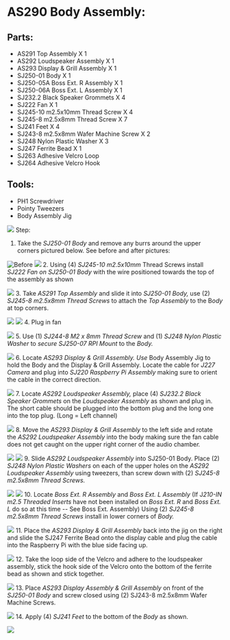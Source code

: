 # AS290 Body Assembly:
## Parts: 
-   AS291 Top Assembly X 1
-   AS292 Loudspeaker Assembly X 1
-   AS293 Display & Grill Assembly X 1
-   SJ250-01 Body X 1
-   SJ250-05A Boss Ext. R Assembly X 1
-   SJ250-06A Boss Ext. L Assembly X 1
-   SJ232.2 Black Speaker Grommets X 4
-   SJ222 Fan X 1
-   SJ245-10 m2.5x10mm Thread Screw X 4
-   SJ245-8 m2.5x8mm Thread Screw X 7
-   SJ241 Feet X 4
-   SJ243-8 m2.5x8mm Wafer Machine Screw X 2
-   SJ248 Nylon Plastic Washer X 3
-   SJ247 Ferrite Bead X 1
-   SJ263 Adhesive Velcro Loop
-   SJ264 Adhesive Velcro Hook
## Tools: 
-   PH1 Screwdriver
-   Pointy Tweezers
-   Body Assembly Jig

![](./images/body01.jpeg)
Step:
1.  Take the *SJ250-01 Body* and remove any burrs around the upper
    corners pictured below. See before and after pictures:

![](./images/body02.jpeg "Before")
![](./images/body03.jpeg)
2.  Using (4) *SJ245-10 m2.5x10mm* Thread Screws install *SJ222 Fan on
    SJ250-01 Body* with the wire positioned towards the top of the
    assembly as shown

![](./images/body04.jpeg)
3.  Take *AS291 Top Assembly* and slide it into *SJ250-01 Body,* use (2)
    *SJ245-8 m2.5x8mm Thread Screws* to attach the *Top Assembly* to the
    B*ody* at top corners.

![](./images/body05.jpeg)
![](./images/body06.jpeg)
4.  Plug in fan

![](./images/body07.jpeg)
5.  Use (1) *SJ244-8 M2 x 8mm Thread Screw* and (1) *SJ248 Nylon Plastic
    Washer* to *secure SJ250-07 RPI Mount* to the *Body.*

![](./images/body08.jpeg)
6.  Locate *AS293 Display & Grill Assembly. Use* Body Assembly Jig to
    hold the Body and the Display & Grill Assembly. Locate the cable for
    *J227 Camera* and plug into *SJ220 Raspberry Pi Assembly* making
    sure to orient the cable in the correct direction.

![](./images/body09.jpeg)
7.  Locate *AS292 Loudspeaker Assembly,* place (4) *SJ232.2 Black
    Speaker Grommets* on the *Loudspeaker Assembly* as shown and plug
    in. The short cable should be plugged into the bottom plug and the
    long one into the top plug. (Long = Left channel)

![](./images/body10.jpeg)
8.  Move the *AS293 Display & Grill Assembly* to the left side and
    rotate the *AS292 Loudspeaker Assembly* into the body making sure
    the fan cable does not get caught on the upper right corner of the
    audio chambe*r.*

![](./images/body11.jpeg)
![](./images/body12.jpeg)
9.  Slide *AS292 Loudspeaker Assembly* into SJ250-01 Body. Place (2)
    *SJ248 Nylon Plastic Washers* on each of the upper holes on the
    *AS292 Loudspeaker Assembly* using tweezers, than screw down
    with (2) *SJ245-8 m2.5x8mm Thread Screws.*

![](./images/body13.jpeg)
![](./images/body14.jpeg)
10. Locate *Boss Ext. R Assembly* and *Boss Ext. L Assembly* (If
    J*210-IN m2.5 Threaded Inserts* have not been installed on *Boss
    Ext. R* and *Boss Ext. L* do so at this time *--* See Boss Ext.
    Assembly) Using (2) *SJ245-8 m2.5x8mm Thread Screws* install in
    lower corners of *Body.*

![](./images/body15.jpeg)
11. Place the *AS293 Display & Grill Assembly* back into the jig on the
    right and slide the SJ247 Ferrite Bead onto the display cable and
    plug the cable into the Raspberry Pi with the blue side facing up.

![](./images/body16.jpeg)
12. Take the loop side of the Velcro and adhere to the loudspeaker
    assembly, stick the hook side of the Velcro onto the bottom of the
    ferrite bead as shown and stick together.

![](./images/body17.jpeg)
13. Place *AS293 Display Assembly & Grill Assembly* on front of the
    *SJ250-01 Body* and screw closed using (2) SJ243-8 m2.5x8mm Wafer
    Machine Screws.

![](./images/body18.jpeg)
14. Apply (4) *SJ241 Feet* to the bottom of the *Body* as shown.

![](./images/body19.jpeg)
